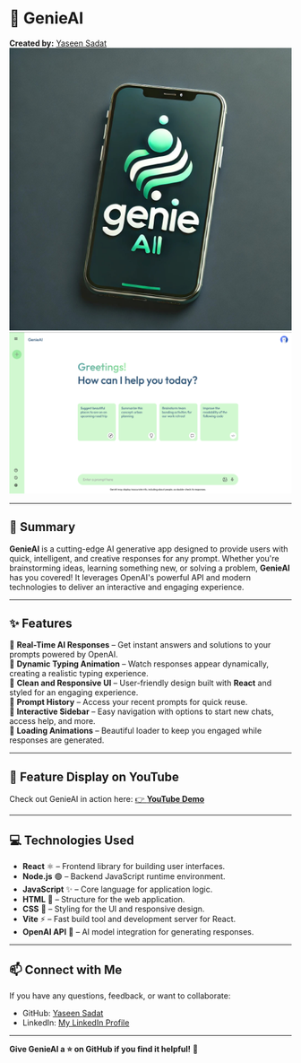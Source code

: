 # 🚀 **GenieAI**  

**Created by:** [Yaseen Sadat](https://github.com/YaseenSadat)  
![Yaseen Sadat](src/assets/logo.jpg)  
![Yaseen Sadat](src/assets/genieaihome.png)  

---

## 🌟 **Summary**  

**GenieAI** is a cutting-edge AI generative app designed to provide users with quick, intelligent, and creative responses for any prompt. Whether you're brainstorming ideas, learning something new, or solving a problem, **GenieAI** has you covered! It leverages OpenAI's powerful API and modern technologies to deliver an interactive and engaging experience.  

---

## ✨ **Features**  

🔹 **Real-Time AI Responses** – Get instant answers and solutions to your prompts powered by OpenAI.  
🔹 **Dynamic Typing Animation** – Watch responses appear dynamically, creating a realistic typing experience.  
🔹 **Clean and Responsive UI** – User-friendly design built with **React** and styled for an engaging experience.  
🔹 **Prompt History** – Access your recent prompts for quick reuse.  
🔹 **Interactive Sidebar** – Easy navigation with options to start new chats, access help, and more.  
🔹 **Loading Animations** – Beautiful loader to keep you engaged while responses are generated.  

---

## 🎥 **Feature Display on YouTube**  

Check out GenieAI in action here: [👉 **YouTube Demo**](https://youtu.be/CF5FSXq1P80)  

---

## 💻 **Technologies Used**  

- **React** ⚛️ – Frontend library for building user interfaces.  
- **Node.js** 🟢 – Backend JavaScript runtime environment.  
- **JavaScript** ✨ – Core language for application logic.  
- **HTML** 📝 – Structure for the web application.  
- **CSS** 🎨 – Styling for the UI and responsive design.  
- **Vite** ⚡ – Fast build tool and development server for React.  
- **OpenAI API** 🤖 – AI model integration for generating responses.

---

## 📫 **Connect with Me**  

If you have any questions, feedback, or want to collaborate:  
- GitHub: [Yaseen Sadat](https://github.com/YaseenSadat)  
- LinkedIn: [My LinkedIn Profile](https://www.linkedin.com/in/yaseensadat/)

---

**Give GenieAI a ⭐ on GitHub if you find it helpful!** 🚀  
